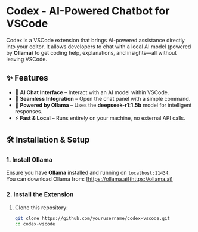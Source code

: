 # Codex - AI-Powered Chatbot for VSCode

Codex is a VSCode extension that brings AI-powered assistance directly into your editor. It allows developers to chat with a local AI model (powered by **Ollama**) to get coding help, explanations, and insights—all without leaving VSCode.

## ✨ Features
- 🤖 **AI Chat Interface** – Interact with an AI model within VSCode.
- 🚀 **Seamless Integration** – Open the chat panel with a simple command.
- 🔗 **Powered by Ollama** – Uses the **deepseek-r1:1.5b** model for intelligent responses.
- ⚡ **Fast & Local** – Runs entirely on your machine, no external API calls.

## 🛠️ Installation & Setup

### 1. Install Ollama
Ensure you have **Ollama** installed and running on `localhost:11434`.  
You can download Ollama from: [https://ollama.ai](https://ollama.ai)

### 2. Install the Extension
1. Clone this repository:
   ```sh
   git clone https://github.com/yourusername/codex-vscode.git
   cd codex-vscode
